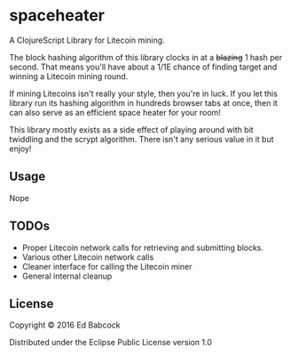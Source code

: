 # spaceheater

A ClojureScript Library for Litecoin mining. 

The block hashing algorithm of this library clocks in at a ~~blazing~~
1 hash per second. That means you'll have about a 1/1E chance of finding
target and winning a Litecoin mining round. 

If mining Litecoins isn't really your style, then you're in luck. If you
let this library run its hashing algorithm in hundreds browser tabs at
once, then it can also serve as an efficient space heater for your room!

This library mostly exists as a side effect of playing around with bit
twiddling and the scrypt algorithm. There isn't any serious value in
it but enjoy!

## Usage

Nope

## TODOs

- Proper Litecoin network calls for retrieving and submitting blocks.
- Various other Litecoin network calls
- Cleaner interface for calling the Litecoin miner
- General internal cleanup

## License

Copyright © 2016 Ed Babcock

Distributed under the Eclipse Public License version 1.0 
